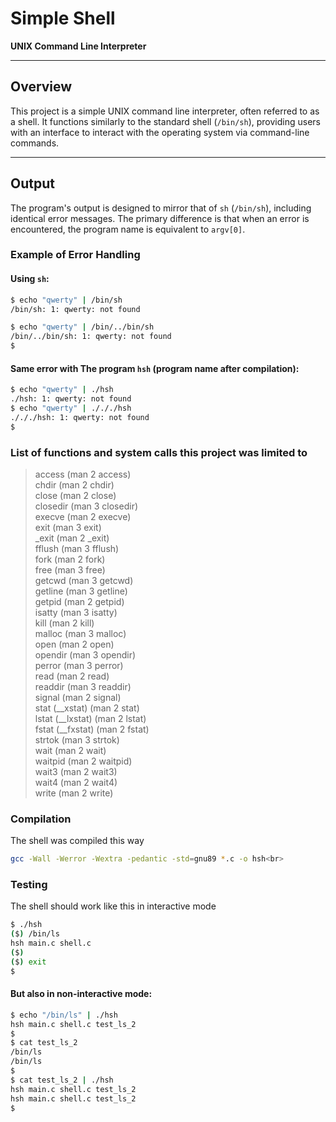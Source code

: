 
# Simple Shell

**UNIX Command Line Interpreter**

---

## Overview

This project is a simple UNIX command line interpreter, often referred to as a shell. It functions similarly to the standard shell (`/bin/sh`), providing users with an interface to interact with the operating system via command-line commands.

---

## Output

The program's output is designed to mirror that of `sh` (`/bin/sh`), including identical error messages. The primary difference is that when an error is encountered, the program name is equivalent to `argv[0]`.

### Example of Error Handling

#### Using `sh`:

```sh
$ echo "qwerty" | /bin/sh
/bin/sh: 1: qwerty: not found

$ echo "qwerty" | /bin/../bin/sh
/bin/../bin/sh: 1: qwerty: not found
$
```

#### Same error with The program `hsh` (program name after compilation):
```sh
$ echo "qwerty" | ./hsh
./hsh: 1: qwerty: not found
$ echo "qwerty" | ./././hsh
./././hsh: 1: qwerty: not found
$
```

### List of functions and system calls this project was limited to
> access (man 2 access)<br>
> chdir (man 2 chdir)<br>
> close (man 2 close)<br>
> closedir (man 3 closedir)<br>
> execve (man 2 execve)<br>
> exit (man 3 exit)<br>
> \_exit (man 2 \_exit)<br>
> fflush (man 3 fflush)<br>
> fork (man 2 fork)<br>
> free (man 3 free)<br>
> getcwd (man 3 getcwd)<br>
> getline (man 3 getline)<br>
> getpid (man 2 getpid)<br>
> isatty (man 3 isatty)<br>
> kill (man 2 kill)<br>
> malloc (man 3 malloc)<br>
> open (man 2 open)<br>
> opendir (man 3 opendir)<br>
> perror (man 3 perror)<br>
> read (man 2 read)<br>
> readdir (man 3 readdir)<br>
> signal (man 2 signal)<br>
> stat (\_\_xstat) (man 2 stat)<br>
> lstat (\_\_lxstat) (man 2 lstat)<br>
> fstat (__fxstat) (man 2 fstat)<br>
> strtok (man 3 strtok)<br>
> wait (man 2 wait)<br>
> waitpid (man 2 waitpid)<br>
> wait3 (man 2 wait3)<br>
> wait4 (man 2 wait4)<br>
> write (man 2 write)<br>

### Compilation
The shell was compiled this way
```sh
gcc -Wall -Werror -Wextra -pedantic -std=gnu89 *.c -o hsh<br>
```
### Testing
The shell should work like this in interactive mode
```sh
$ ./hsh
($) /bin/ls
hsh main.c shell.c
($)
($) exit
$
```
#### But also in non-interactive mode:
```sh
$ echo "/bin/ls" | ./hsh
hsh main.c shell.c test_ls_2
$
$ cat test_ls_2
/bin/ls
/bin/ls
$
$ cat test_ls_2 | ./hsh
hsh main.c shell.c test_ls_2
hsh main.c shell.c test_ls_2
$
```
